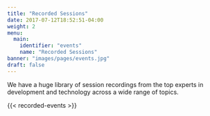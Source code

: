 ```yaml
---
title: "Recorded Sessions"
date: 2017-07-12T18:52:51-04:00
weight: 2
menu:
  main:
    identifier: "events"
    name: "Recorded Sessions"
banner: "images/pages/events.jpg"
draft: false
---
```


We have a huge library of session recordings from the top experts in development and technology across a wide range of topics.

{{< recorded-events >}}
